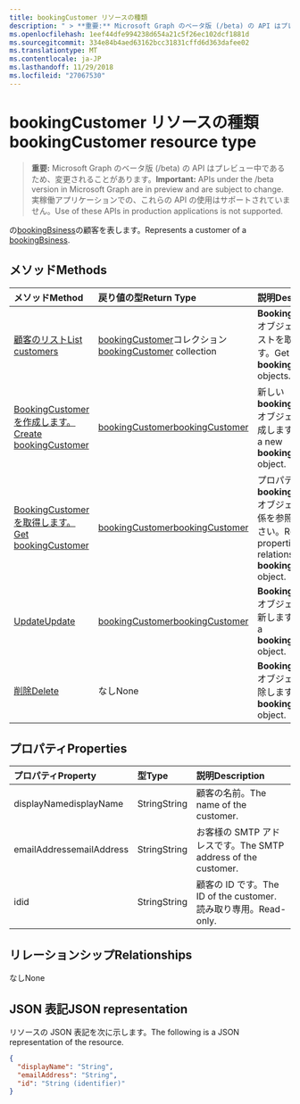 ```yaml
---
title: bookingCustomer リソースの種類
description: " > **重要:** Microsoft Graph のベータ版 (/beta) の API はプレビュー中であるため、変更されることがあります。 実稼働アプリケーションでの、これらの API の使用はサポートされていません。"
ms.openlocfilehash: 1eef44dfe994238d654a21c5f26ec102dcf1881d
ms.sourcegitcommit: 334e84b4aed63162bcc31831cffd6d363dafee02
ms.translationtype: MT
ms.contentlocale: ja-JP
ms.lasthandoff: 11/29/2018
ms.locfileid: "27067530"
---
```

# <a name="bookingcustomer-resource-type"></a><span data-ttu-id="ea691-104">bookingCustomer リソースの種類</span><span class="sxs-lookup"><span data-stu-id="ea691-104">bookingCustomer resource type</span></span>

 > <span data-ttu-id="ea691-105">**重要:** Microsoft Graph のベータ版 (/beta) の API はプレビュー中であるため、変更されることがあります。</span><span class="sxs-lookup"><span data-stu-id="ea691-105">**Important:** APIs under the /beta version in Microsoft Graph are in preview and are subject to change.</span></span> <span data-ttu-id="ea691-106">実稼働アプリケーションでの、これらの API の使用はサポートされていません。</span><span class="sxs-lookup"><span data-stu-id="ea691-106">Use of these APIs in production applications is not supported.</span></span>
 
<span data-ttu-id="ea691-107">の[bookingBsiness](bookingbusiness.md)の顧客を表します。</span><span class="sxs-lookup"><span data-stu-id="ea691-107">Represents a customer of a [bookingBsiness](bookingbusiness.md).</span></span>


## <a name="methods"></a><span data-ttu-id="ea691-108">メソッド</span><span class="sxs-lookup"><span data-stu-id="ea691-108">Methods</span></span>

| <span data-ttu-id="ea691-109">メソッド</span><span class="sxs-lookup"><span data-stu-id="ea691-109">Method</span></span>           | <span data-ttu-id="ea691-110">戻り値の型</span><span class="sxs-lookup"><span data-stu-id="ea691-110">Return Type</span></span>    |<span data-ttu-id="ea691-111">説明</span><span class="sxs-lookup"><span data-stu-id="ea691-111">Description</span></span>|
|:---------------|:--------|:----------|
|[<span data-ttu-id="ea691-112">顧客のリスト</span><span class="sxs-lookup"><span data-stu-id="ea691-112">List customers</span></span>](../api/bookingbusiness-list-customers.md) | <span data-ttu-id="ea691-113">[bookingCustomer](bookingcustomer.md)コレクション</span><span class="sxs-lookup"><span data-stu-id="ea691-113">[bookingCustomer](bookingcustomer.md) collection</span></span> | <span data-ttu-id="ea691-114">**BookingCustomer**オブジェクトのリストを取得します。</span><span class="sxs-lookup"><span data-stu-id="ea691-114">Get a list of **bookingCustomer** objects.</span></span> |
|[<span data-ttu-id="ea691-115">BookingCustomer を作成します。</span><span class="sxs-lookup"><span data-stu-id="ea691-115">Create bookingCustomer</span></span>](../api/bookingbusiness-post-customers.md) | [<span data-ttu-id="ea691-116">bookingCustomer</span><span class="sxs-lookup"><span data-stu-id="ea691-116">bookingCustomer</span></span>](bookingcustomer.md) | <span data-ttu-id="ea691-117">新しい**bookingCustomer**オブジェクトを作成します。</span><span class="sxs-lookup"><span data-stu-id="ea691-117">Create a new **bookingCustomer** object.</span></span> |
|[<span data-ttu-id="ea691-118">BookingCustomer を取得します。</span><span class="sxs-lookup"><span data-stu-id="ea691-118">Get bookingCustomer</span></span>](../api/bookingcustomer-get.md) | [<span data-ttu-id="ea691-119">bookingCustomer</span><span class="sxs-lookup"><span data-stu-id="ea691-119">bookingCustomer</span></span>](bookingcustomer.md) |<span data-ttu-id="ea691-120">プロパティと、 **bookingCustomer**オブジェクトの関係を参照してください。</span><span class="sxs-lookup"><span data-stu-id="ea691-120">Read the properties and relationships of a **bookingCustomer** object.</span></span>|
|[<span data-ttu-id="ea691-121">Update</span><span class="sxs-lookup"><span data-stu-id="ea691-121">Update</span></span>](../api/bookingcustomer-update.md) | [<span data-ttu-id="ea691-122">bookingCustomer</span><span class="sxs-lookup"><span data-stu-id="ea691-122">bookingCustomer</span></span>](bookingcustomer.md) |<span data-ttu-id="ea691-123">**BookingCustomer**オブジェクトを更新します。</span><span class="sxs-lookup"><span data-stu-id="ea691-123">Update a **bookingCustomer** object.</span></span> |
|[<span data-ttu-id="ea691-124">削除</span><span class="sxs-lookup"><span data-stu-id="ea691-124">Delete</span></span>](../api/bookingcustomer-delete.md) | <span data-ttu-id="ea691-125">なし</span><span class="sxs-lookup"><span data-stu-id="ea691-125">None</span></span> |<span data-ttu-id="ea691-126">**BookingCustomer**オブジェクトを削除します。</span><span class="sxs-lookup"><span data-stu-id="ea691-126">Delete a **bookingCustomer** object.</span></span> |

## <a name="properties"></a><span data-ttu-id="ea691-127">プロパティ</span><span class="sxs-lookup"><span data-stu-id="ea691-127">Properties</span></span>
| <span data-ttu-id="ea691-128">プロパティ</span><span class="sxs-lookup"><span data-stu-id="ea691-128">Property</span></span>     | <span data-ttu-id="ea691-129">型</span><span class="sxs-lookup"><span data-stu-id="ea691-129">Type</span></span>   |<span data-ttu-id="ea691-130">説明</span><span class="sxs-lookup"><span data-stu-id="ea691-130">Description</span></span>|
|:---------------|:--------|:----------|
|<span data-ttu-id="ea691-131">displayName</span><span class="sxs-lookup"><span data-stu-id="ea691-131">displayName</span></span>|<span data-ttu-id="ea691-132">String</span><span class="sxs-lookup"><span data-stu-id="ea691-132">String</span></span>|<span data-ttu-id="ea691-133">顧客の名前。</span><span class="sxs-lookup"><span data-stu-id="ea691-133">The name of the customer.</span></span>|
|<span data-ttu-id="ea691-134">emailAddress</span><span class="sxs-lookup"><span data-stu-id="ea691-134">emailAddress</span></span>|<span data-ttu-id="ea691-135">String</span><span class="sxs-lookup"><span data-stu-id="ea691-135">String</span></span>|<span data-ttu-id="ea691-136">お客様の SMTP アドレスです。</span><span class="sxs-lookup"><span data-stu-id="ea691-136">The SMTP address of the customer.</span></span>|
|<span data-ttu-id="ea691-137">id</span><span class="sxs-lookup"><span data-stu-id="ea691-137">id</span></span>|<span data-ttu-id="ea691-138">String</span><span class="sxs-lookup"><span data-stu-id="ea691-138">String</span></span>| <span data-ttu-id="ea691-139">顧客の ID です。</span><span class="sxs-lookup"><span data-stu-id="ea691-139">The ID of the customer.</span></span> <span data-ttu-id="ea691-140">読み取り専用。</span><span class="sxs-lookup"><span data-stu-id="ea691-140">Read-only.</span></span>|

## <a name="relationships"></a><span data-ttu-id="ea691-141">リレーションシップ</span><span class="sxs-lookup"><span data-stu-id="ea691-141">Relationships</span></span>
<span data-ttu-id="ea691-142">なし</span><span class="sxs-lookup"><span data-stu-id="ea691-142">None</span></span>


## <a name="json-representation"></a><span data-ttu-id="ea691-143">JSON 表記</span><span class="sxs-lookup"><span data-stu-id="ea691-143">JSON representation</span></span>

<span data-ttu-id="ea691-144">リソースの JSON 表記を次に示します。</span><span class="sxs-lookup"><span data-stu-id="ea691-144">The following is a JSON representation of the resource.</span></span>

<!-- {
  "blockType": "resource",
  "optionalProperties": [

  ],
  "@odata.type": "microsoft.graph.bookingCustomer"
}-->

```json
{
  "displayName": "String",
  "emailAddress": "String",
  "id": "String (identifier)"
}

```

<!-- uuid: 8fcb5dbc-d5aa-4681-8e31-b001d5168d79
2015-10-25 14:57:30 UTC -->
<!-- {
  "type": "#page.annotation",
  "description": "bookingCustomer resource",
  "keywords": "",
  "section": "documentation",
  "tocPath": ""
}-->